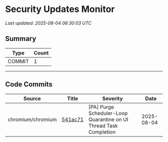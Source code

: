 # Security Updates Monitor

*Last updated: 2025-08-04 06:30:03 UTC*

## Summary
| Type | Count |
|------|-------|
| COMMIT | 1 |

---

## Code Commits

| Source | Title | Severity | Date |
|--------|-------|----------|------|
| chromium/chromium | [541ac71](https://github.com/chromium/chromium/commit/541ac7163f78ec14b1e0afc52145d70f2b44b783) | [PA] Purge Scheduler-Loop Quarantine on UI Thread Task Completion | 2025-08-04 |

